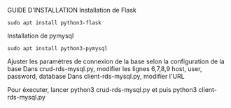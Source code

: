 GUIDE D'INSTALLATION
Installation de Flask

    sudo apt install python3-flask

Installation de pymysql

    sudo apt install python3-pymysql

Ajuster les paramètres de connexion de la base selon la configuration de la base
Dans crud-rds-mysql.py, modifier les lignes 6,7,8,9
      host, user, password, database 
Dans client-rds-mysql.py, modifier l'URL


Pour éxecuter, lancer python3 crud-rds-mysql.py et puis python3 client-rds-mysql.py
